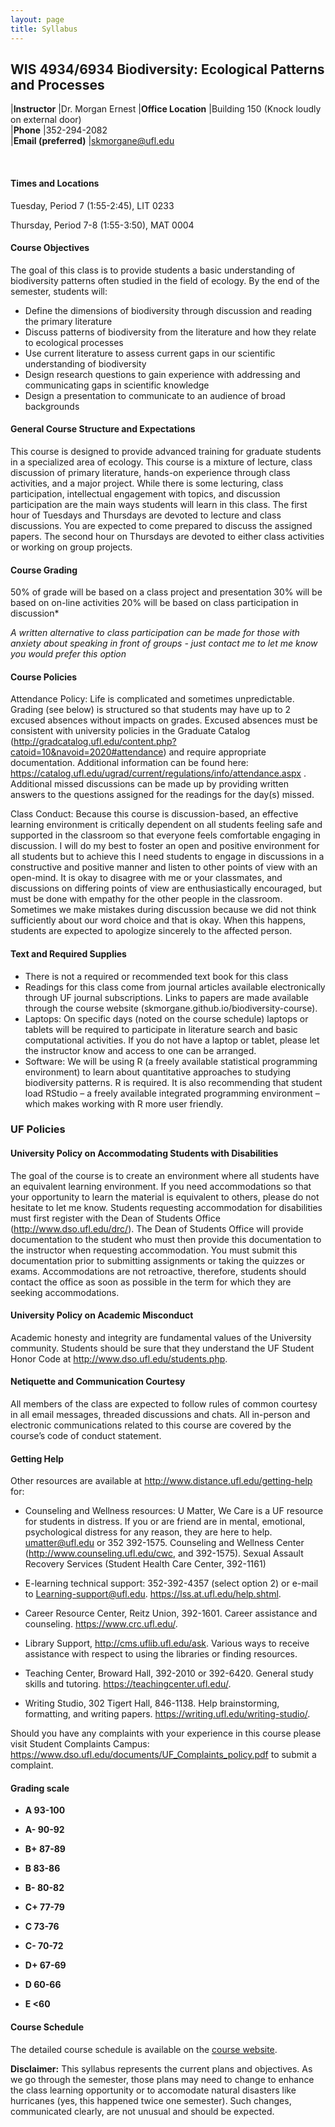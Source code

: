 ```yaml
---
layout: page
title: Syllabus
---
```


## WIS 4934/6934 Biodiversity: Ecological Patterns and Processes

  |**Instructor**         |Dr. Morgan Ernest
  |**Office Location**    |Building 150   (Knock loudly on external door)  
  |**Phone**              |352-294-2082            
  |**Email (preferred)**  |<skmorgane@ufl.edu>  
                                               
<br>
												 
#### **Times and Locations**

Tuesday, Period 7 (1:55-2:45), LIT 0233

Thursday, Period 7-8 (1:55-3:50), MAT 0004

#### **Course Objectives**

The goal of this class is to provide students a basic understanding of biodiversity patterns often studied in the field 
of ecology. By the end of the semester, students will:
*	Define the dimensions of biodiversity through discussion and reading the primary literature
*	Discuss patterns of biodiversity from the literature and how they relate to ecological processes
*	Use current literature to assess current gaps in our scientific understanding of biodiversity
*	Design research questions to gain experience with addressing and communicating gaps in scientific knowledge
*	Design a presentation to communicate to an audience of broad backgrounds

#### **General Course Structure and Expectations**

 This course is designed to provide advanced training for graduate students in a specialized area of ecology. This course is a mixture of lecture, class discussion of primary literature, hands-on experience through class activities, and a major project. While there is some lecturing, class participation, intellectual engagement with topics, and discussion participation are the main ways students will learn in this class. The first hour of Tuesdays and Thursdays are devoted to lecture and class discussions. You are expected to come prepared to discuss the assigned papers. The second hour on Thursdays are devoted to either class activities or working on group projects. 

#### **Course Grading**

50% of grade will be based on a class project and presentation
30% will be based on on-line activities 
20% will be based on class participation in discussion*


*A written alternative to class participation can be made for those with anxiety about speaking in front of groups - just contact me to let me know you would prefer this option*

#### **Course Policies**

Attendance Policy: Life is complicated and sometimes unpredictable. Grading (see below) is structured so that students may have up to 2 excused absences without impacts on grades. Excused absences must be consistent with university policies in the Graduate Catalog (http://gradcatalog.ufl.edu/content.php?catoid=10&navoid=2020#attendance) and require appropriate documentation.  Additional information can be found here: https://catalog.ufl.edu/ugrad/current/regulations/info/attendance.aspx . 
Additional missed discussions can be made up by providing written answers to the questions assigned for the readings for the day(s) missed. 

Class Conduct: Because this course is discussion-based, an effective learning environment is critically dependent on all students feeling safe and supported in the classroom so that everyone feels comfortable engaging in discussion. I will do my best to foster an open and positive environment for all students but to achieve this I need students to engage in discussions in a constructive and positive manner and listen to other points of view with an open-mind. It is okay to disagree with me or your classmates, and discussions on differing points of view are enthusiastically encouraged, but must be done with empathy for the other people in the classroom.  Sometimes we make mistakes during discussion because we did not think sufficiently about our word choice and that is okay. When this happens, students are expected to apologize sincerely to the affected person.

#### **Text and Required Supplies**
* There is not a required or recommended text book for this class
* Readings for this class come from journal articles available electronically through UF journal subscriptions. Links to papers are made available through the course website (skmorgane.github.io/biodiversity-course).
* Laptops: On specific days (noted on the course schedule) laptops or tablets will be required to participate in literature search and basic computational activities. If you do not have a laptop or tablet, please let the instructor know and access to one can be arranged.
* Software: We will be using R (a freely available statistical programming environment) to learn about quantitative approaches to studying biodiversity patterns. R is required. It is also recommending that student load RStudio – a freely available integrated programming environment – which makes working with R more user friendly.

### **UF Policies**

#### **University Policy on Accommodating Students with Disabilities**

The goal of the course is to create an environment where all students have an equivalent learning environment. If you need accommodations so that your opportunity to learn the material is equivalent to others, please do not hesitate to let me know. Students requesting accommodation for disabilities must first register with the Dean of Students Office (http://www.dso.ufl.edu/drc/). The Dean of Students Office will provide documentation to the student who must then provide this documentation to the instructor when requesting accommodation. You must submit this documentation prior to submitting assignments or taking the quizzes or exams. Accommodations are not retroactive, therefore, students should contact the office as soon as possible in the term for which they are seeking accommodations.

#### **University Policy on Academic Misconduct**

Academic honesty and integrity are fundamental values of the University community. Students should be sure that they understand the UF Student Honor Code at http://www.dso.ufl.edu/students.php.

#### **Netiquette and Communication Courtesy**

All members of the class are expected to follow rules of common courtesy in all email messages, threaded discussions and chats. All in-person and electronic communications related to this course are covered by the course’s code of conduct statement.

#### **Getting Help**

Other resources are available at
http://www.distance.ufl.edu/getting-help for:

-   Counseling and Wellness resources: U Matter, We Care is a UF resource for students in distress. If you or are friend are in mental, emotional, psychological distress for any reason, they are here to help. umatter@ufl.edu or 352 392-1575. Counseling and Wellness Center (http://www.counseling.ufl.edu/cwc, and  392-1575). Sexual Assault Recovery Services (Student Health Care Center, 392-1161)

-   E-learning technical support: 352-392-4357 (select option 2) or e-mail to Learning-support@ufl.edu. https://lss.at.ufl.edu/help.shtml.
-   Career Resource Center, Reitz Union, 392-1601.  Career assistance and counseling. https://www.crc.ufl.edu/.
-   Library Support, http://cms.uflib.ufl.edu/ask. Various ways to receive assistance with respect to using the libraries or finding resources.
- Teaching Center, Broward Hall, 392-2010 or 392-6420. General study skills and tutoring. https://teachingcenter.ufl.edu/.
- Writing Studio, 302 Tigert Hall, 846-1138. Help brainstorming, formatting, and writing papers. https://writing.ufl.edu/writing-studio/.


Should you have any complaints with your experience in this course
please visit Student Complaints Campus: https://www.dso.ufl.edu/documents/UF_Complaints_policy.pdf to submit a
complaint.

#### **Grading scale**

-   **A 93-100**

-   **A- 90-92**

-   **B+ 87-89**

-   **B 83-86**

-   **B- 80-82**

-   **C+ 77-79**

-   **C 73-76**

-   **C- 70-72**

-   **D+ 67-69**

-   **D 60-66**

-   **E <60**


#### **Course Schedule**

The detailed course schedule is available on the [course website](https://skmorgane.github.io/biodiversity-course).

**Disclaimer:** This syllabus represents the current plans and
objectives. As we go through the semester, those plans may need to
change to enhance the class learning opportunity or to accomodate natural disasters like hurricanes 
(yes, this happened twice one semester). Such changes, communicated clearly, are not unusual and should be expected.
